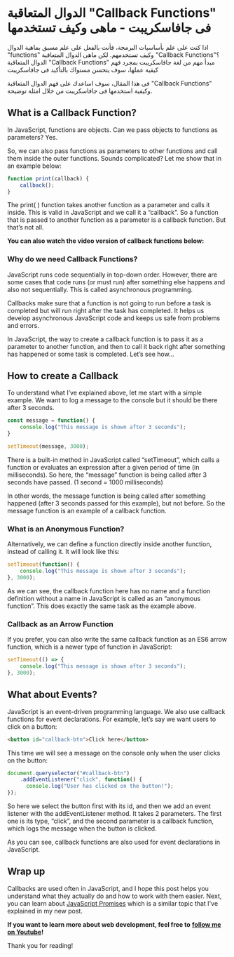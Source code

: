  

# الدوال المتعاقبة "Callback Functions" فى جافاسكريبت - ماهى وكيف تستخدمها

اذا كنت على علم بأساسيات البرمجة، فأنت بالفعل على علم مسبق بماهية الدوال "functions" وكيف تستخدمهم. لكن ماهى الدوال المتعاقبة "Callback Functions"؟ الدوال المتعاقبة "Callback Functions" مبدأ مهم من لغة جافاسكريبت بمجرد فهم كيفية عملها، سوف يتحسن مستواك بالتأكيد فى جافاسكريبت

فى هذا المقال، سوف اساعدك على فهم الدوال المتعاقبة "Callback Functions" وكيفية استخدمها فى جافاسكريبت من خلال امثلة توضيحة.

## What is a Callback Function?

In JavaScript, functions are objects. Can we pass objects to functions as parameters? Yes.

So, we can also pass functions as parameters to other functions and call them inside the outer functions. Sounds complicated? Let me show that in an example below:

```javascript
function print(callback) {
    callback();
}
```

The print( ) function takes another function as a parameter and calls it inside. This is valid in JavaScript and we call it a “callback”. So a function that is passed to another function as a parameter is a callback function. But that’s not all.

**You can also watch the video version of callback functions below:**

### Why do we need Callback Functions?

JavaScript runs code sequentially in top-down order. However, there are some cases that code runs (or must run) after something else happens and also not sequentially. This is called asynchronous programming.

Callbacks make sure that a function is not going to run before a task is completed but will run right after the task has completed. It helps us develop asynchronous JavaScript code and keeps us safe from problems and errors.

In JavaScript, the way to create a callback function is to pass it as a parameter to another function, and then to call it back right after something has happened or some task is completed. Let’s see how…

## How to create a Callback

To understand what I’ve explained above, let me start with a simple example. We want to log a message to the console but it should be there after 3 seconds.

```javascript
const message = function() {
    console.log("This message is shown after 3 seconds");
}

setTimeout(message, 3000);
```

There is a built-in method in JavaScript called “setTimeout”, which calls a function or evaluates an expression after a given period of time (in milliseconds). So here, the “message” function is being called after 3 seconds have passed. (1 second = 1000 milliseconds)

In other words, the message function is being called after something happened (after 3 seconds passed for this example), but not before. So the message function is an example of a callback function.

### What is an Anonymous Function?

Alternatively, we can define a function directly inside another function, instead of calling it. It will look like this:

```javascript
setTimeout(function() {
    console.log("This message is shown after 3 seconds");
}, 3000);
```

As we can see, the callback function here has no name and a function definition without a name in JavaScript is called as an “anonymous function”. This does exactly the same task as the example above.

### Callback as an Arrow Function

If you prefer, you can also write the same callback function as an ES6 arrow function, which is a newer type of function in JavaScript:

```javascript
setTimeout(() => {
    console.log("This message is shown after 3 seconds");
}, 3000);
```

## What about Events?

JavaScript is an event-driven programming language. We also use callback functions for event declarations. For example, let’s say we want users to click on a button:

```html
<button id="callback-btn">Click here</button>
```

This time we will see a message on the console only when the user clicks on the button:

```javascript
document.queryselector("#callback-btn")
    .addEventListener("click", function() {
      console.log("User has clicked on the button!");
});
```

So here we select the button first with its id, and then we add an event listener with the addEventListener method. It takes 2 parameters. The first one is its type, “click”, and the second parameter is a callback function, which logs the message when the button is clicked.

As you can see, callback functions are also used for event declarations in JavaScript.

## Wrap up

Callbacks are used often in JavaScript, and I hope this post helps you understand what they actually do and how to work with them easier. Next, you can learn about  [JavaScript Promises](https://www.freecodecamp.org/news/javascript-es6-promises-for-beginners-resolve-reject-and-chaining-explained/)  which is a similar topic that I've explained in my new post.

**If you want to learn more about web development, feel free to** [**follow me on Youtube**](https://www.youtube.com/channel/UC1EgYPCvKCXFn8HlpoJwY3Q)**!**

Thank you for reading!
